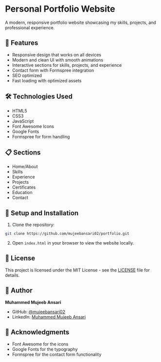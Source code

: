 # Personal Portfolio Website

A modern, responsive portfolio website showcasing my skills, projects, and professional experience.

## 🚀 Features

- Responsive design that works on all devices
- Modern and clean UI with smooth animations
- Interactive sections for skills, projects, and experience
- Contact form with Formspree integration
- SEO optimized
- Fast loading with optimized assets

## 🛠️ Technologies Used

- HTML5
- CSS3
- JavaScript
- Font Awesome Icons
- Google Fonts
- Formspree for form handling

## 📋 Sections

- Home/About
- Skills
- Experience
- Projects
- Certificates
- Education
- Contact

## 🔧 Setup and Installation

1. Clone the repository:
```bash
git clone https://github.com/mujeebansari02/portfolio.git
```

2. Open `index.html` in your browser to view the website locally.

## 📝 License

This project is licensed under the MIT License - see the [LICENSE](LICENSE) file for details.

## 👤 Author

**Muhammed Mujeeb Ansari**
- GitHub: [@mujeebansari02](https://github.com/mujeebansari02)
- LinkedIn: [Muhammed Mujeeb Ansari](https://linkedin.com/in/mujeebansari02)

## 🙏 Acknowledgments

- Font Awesome for the icons
- Google Fonts for the typography
- Formspree for the contact form functionality 